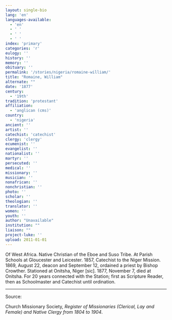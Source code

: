 ```yaml
---
layout: single-bio
lang: 'en'
languages-available:
  - 'en'
  - ' '
  - ' '
  - ' '
index: 'primary'
categories: 'r'
eulogy: ''
history: ''
memory: ''
obituary: ''
permalink: '/stories/nigeria/romaine-william/'
title: "Romaine, William"
alternate: ""
date: '1877'
century:
  - '19th'
tradition: 'protestant'
affiliation:
  - 'anglican (cms)'
country:
  - 'nigeria'
ancient: ''
artist: ''
catechist: 'catechist'
clergy: 'clergy'
ecumenist: ''
evangelist: ''
nationalist: ''
martyr: ''
persecuted: ''
medical: ''
missionary: ''
musician: ''
nonafrican: ''
nonchristian: ''
photo: ''
scholar: ''
theologian: ''
translator: ''
women: ''
youth: ''
author: "Unavailable"
institution: ""
liaison: ""
project-luke: ''
upload: 2011-01-01
---
```




Of West Africa.  Native Christian of the Eboe and Suso Tribe.  At Parish Schools at Gloucester and Leicester.  1857, Catechist to the Niger Mission.  1869, August 22, deacon and September 12, ordained a priest by Bishop Crowther.  Stationed at Onitsha, Niger [sic].  1877, November 7, died at Onitsha.  For 20 years connected with the Station; first as Scripture Reader, then as Schoolmaster and Catechist until ordination.



---

Source:

Church Missionary Society, *Register of Missionaries (Clerical, Lay and Female) and Native Clergy from 1804 to 1904*.

